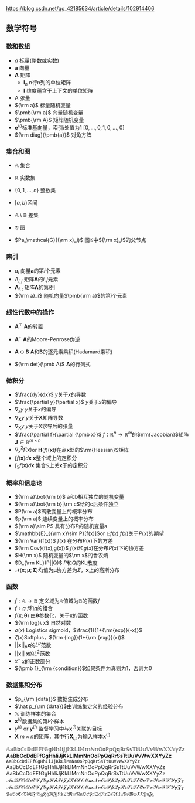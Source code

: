 https://blog.csdn.net/qq_42185634/article/details/102914406

## 数学符号

### 数和数组

+ $a$​ 标量(整数或实数)
+ $\pmb{a}$​ 向量
+ $\pmb{A}$​​ 矩阵​
  + $\pmb{I}_n$ n行n列的单位矩阵
  + $\pmb{I}$ 维度蕴含于上下文的单位矩阵
+ $\pmb {\mathsf{A}}$​​ 张量​
+ ${\rm a}$​​​ 标量随机变量
+ $\pmb{\rm a}$​​​ 向量随机变量
+ $\pmb{\rm A}$​​​​ 矩阵随机变量
+ $\pmb{e}^{(i)}$​​​ 标准基向量，索引$i$​处值为1 $[0, ..., 0, 1, 0, ..., 0]$
+ ${\rm diag}(\pmb{a})$​ 对角方阵

### 集合和图

+ $\mathbb{A}$ 集合
+ $\mathbb{R}$​ 实数集
+ $\{0,1,...,n\}$ 整数集​
+ $[a,b)$​ 区间
+ $\mathbb{A}\setminus\mathbb{B}$​ 差集
+ $\mathcal{G}$​ 图

+ $Pa_\mathcal{G}({\rm x}_i)$ 图$\mathcal{G}$中${\rm x}_i$的父节点

### 索引

+ $a_i$ 向量$\pmb{a}$的第$i$个元素
+ $A_{i,j}$ 矩阵${\pmb A}$的$i,j$元素
+ ${\pmb A}_{i,:}$ 矩阵${\pmb A}$的第$i$列
+ ${\rm a}_i$ 随机向量$\pmb{\rm a}$的第$i$个元素

### 线性代数中的操作

+ ${\pmb A}^\top$ ${\pmb A}$的转置

+ ${\pmb A}^+$ ${\pmb A}$的Moore-Penrose伪逆
+ ${\pmb A}\odot{\pmb B}$ ${\pmb A}$和${\pmb B}$的逐元素乘积(Hadamard乘积)
+ ${\rm det}(\pmb A)$ ${\pmb A}$的行列式

### 微积分

+ $\frac{dy}{dx}$ $y$关于$x$的导数
+ $\frac{\partial y}{\partial x}$ $y$关于$x$的偏导
+ $\nabla_xy$ $y$关于$x$的偏导
+ $\nabla_{\pmb X}y$ $y$关于$\pmb X$矩阵导数
+ $\nabla_{\pmb{\mathsf{X}}}y$ $y$关于$\pmb{\mathsf{X}}$求导后的张量
+ $\frac{\partial f}{\partial {\pmb x}}$ $f$：$\mathbb{R}^n\to\mathbb{R}^m$的$\rm{Jacobian}$矩阵$\pmb J\in\mathbb{R}^{m\times n}$
+ $\nabla_x^2f(\pmb x)$​​ or ${\pmb H}(f)(\pmb x)$​​ $f$在点​$\pmb x$处的$\rm{Hessian}$​矩阵​
+ $\int f(\pmb x)d\pmb x$ $\pmb x$整个域上的定积分
+ $\int_{\mathbb{S}} f(\pmb x)d\pmb x$ 集合$\mathbb{S}$上关$\pmb x$于的定积分

### 概率和信息论

+ ${\rm a}\bot{\rm b}$ a和b相互独立的随机变量
+ ${\rm a}\bot{\rm b}|\rm c$​ 给的c后条件独立
+ $P(\rm a)$​ 离散变量上的概率分布
+ $p(\rm a)$ 连续变量上的概率分布
+ ${\rm a}\sim P$​ 具有分布$P$的随机变量a​
+ $\mathbb{E}_{{\rm x}\sim P}[f(x)]$​​​ or $\mathbb{E}f(x)$​ ​$f(x)$​​关于$P(x)$​的期望
+ ${\rm Var}(f(x))$ $f(x)$ 在分布$P(x)$下的方差
+ ${\rm Cov}(f(x),g(x))$ $f(x)$和$g(x)$在分布$P(x)$下的协方差
+ $H(\rm x)$ 随机变量的$\rm x$的香农熵​
+ $D_{\rm KL}(P||Q)$​ $P$和$Q$的KL散度
+ $\mathcal{N}(\pmb x;\pmb \mu; \pmb \Sigma)$​​ 均值为$\pmb \mu$​​协方差为$\Sigma$​​，$\pmb x$​上的高斯分布​

### 函数

+ $f:\mathbb{A}\to\mathbb{B}$ 定义域为$\mathbb{A}$值域为$\mathbb{B}$的函数$f$
+ $f\circ g$ $f$和$g$的组合
+ $f(\pmb x;\pmb \theta)$ 由$\pmb \theta$参数化，关于$\pmb x$的函数
+ ${\rm log}\ x$​ 自然对数
+ $\sigma(x)$ Logistics sigmoid，$\frac{1}{1+{\rm{exp}}(-x)}$
+ $\zeta(x)$​​​​ Softplus，${\rm {log}}(1+{\rm {exp}}(x))$​
+ $||\pmb x||_p$​ $\pmb x$的$L^p$范数
+ $||\pmb x||$​ $\pmb x$​的$L^2$​范数
+ $x^+$​ $x$的正数部分
+ ${\pmb 1}_{\rm {condition}}$​​ 如果条件为真则为1，否则为0

### 数据集和分布

+ $p_{\rm {data}}$​ 数据生成分布
+ $\hat p_{\rm {data}}$​ 由训练集定义的经验分布
+ $\mathbb{X}$​ 训练样本的集合
+ ${\pmb x}^{(i)}$​ 数据集的第$i$个样本
+ $y^{(i)}$ or ${\pmb y}^{(i)}$ 监督学习中与${\pmb x}^{(i)}$​关联的目标
+ $\pmb X$ $m\times n$的矩阵，其中行${\pmb X}_{i,:}$为输入样本${\pmb x}^{(i)}$



$\mathbb{AaBbCcDdEFfGgHhIiJjKkLlMmNnOoPpQqRrSsTtUuVvWwXXYyZz}$
$\mathbf{AaBbCcDdEFfGgHhIiJjKkLlMmNnOoPpQqRrSsTtUuVvWwXXYyZz}$
$\mathtt{AaBbCcDdEFfGgHhIiJjKkLlMmNnOoPpQqRrSsTtUuVvWwXXYyZz}$
$\mathrm{AaBbCcDdEFfGgHhIiJjKkLlMmNnOoPpQqRrSsTtUuVvWwXXYyZz}$
$\mathsf{AaBbCcDdEFfGgHhIiJjKkLlMmNnOoPpQqRrSsTtUuVvWwXXYyZz}$
$\mathcal{AaBbCcDdEFfGgHhIiJjKkLlMmNnOoPpQqRrSsTtUuVvWwXXYyZz}$
$\mathscr{AaBbCcDdEFfGgHhIiJjKkLlMmNnOoPpQqRrSsTtUuVvWwXXYyZz}$
$\mathfrak{AaBbCcDdEFfGgHhIiJjKkLlMmNnOoPpQqRrSsTtUuVvWwXXYyZz}$